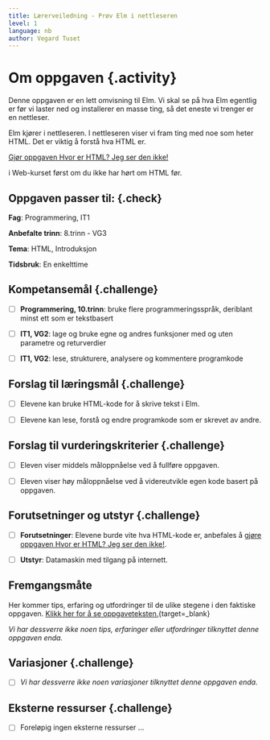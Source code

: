```yaml
---
title: Lærerveiledning - Prøv Elm i nettleseren
level: 1
language: nb
author: Vegard Tuset
---
```


# Om oppgaven {.activity}

Denne oppgaven er en lett omvisning til Elm. Vi skal se på hva Elm egentlig er
før vi laster ned og installerer en masse ting, så det eneste vi trenger er en
nettleser.

Elm kjører i nettleseren. I nettleseren viser vi fram ting med noe som heter
HTML. Det er viktig å forstå hva HTML er.

[Gjør oppgaven Hvor er HTML? Jeg ser den ikke!](../../web/hvor_er_html/hvor_er_html.html)

i Web-kurset først om du ikke har hørt om HTML før.

## Oppgaven passer til: {.check}

 __Fag__: Programmering, IT1

__Anbefalte trinn__: 8.trinn - VG3

__Tema__: HTML, Introduksjon

__Tidsbruk__: En enkelttime

## Kompetansemål {.challenge}

- [ ] __Programmering, 10.trinn__: bruke flere programmeringsspråk,
      deriblant minst ett som er tekstbasert

- [ ] __IT1, VG2__: lage og bruke egne og andres funksjoner med og uten
      parametre og returverdier

- [ ] __IT1, VG2__: lese, strukturere, analysere og kommentere programkode

## Forslag til læringsmål {.challenge}

- [ ] Elevene kan bruke HTML-kode for å skrive tekst i Elm.

- [ ] Elevene kan lese, forstå og endre programkode som er skrevet av andre.

## Forslag til vurderingskriterier {.challenge}

- [ ] Eleven viser middels måloppnåelse ved å fullføre oppgaven.

- [ ] Eleven viser høy måloppnåelse ved å videreutvikle egen kode basert på
      oppgaven.

## Forutsetninger og utstyr {.challenge}

- [ ] __Forutsetninger__: Elevene burde vite hva HTML-kode er, anbefales å
      [gjøre oppgaven Hvor er HTML? Jeg ser den ikke!](../../web/hvor_er_html/hvor_er_html.html).


- [ ] __Utstyr__: Datamaskin med tilgang på internett.

## Fremgangsmåte

Her kommer tips, erfaring og utfordringer til de ulike stegene i den faktiske
oppgaven.
[Klikk her for å se oppgaveteksten.](../01_prov_i_nettleser/01_prov_i_nettleser.html){target=_blank}

_Vi har dessverre ikke noen tips, erfaringer eller utfordringer tilknyttet denne
oppgaven enda._

## Variasjoner {.challenge}

- [ ]  _Vi har dessverre ikke noen variasjoner tilknyttet denne oppgaven enda._

## Eksterne ressurser {.challenge}

- [ ] Foreløpig ingen eksterne ressurser ...
